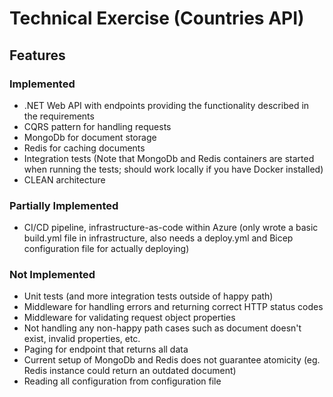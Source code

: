 # Technical Exercise (Countries API)
## Features
### Implemented
- .NET Web API with endpoints providing the functionality described in the requirements
- CQRS pattern for handling requests
- MongoDb for document storage
- Redis for caching documents
- Integration tests (Note that MongoDb and Redis containers are started when running the tests; should work locally if you have Docker installed)
- CLEAN architecture
### Partially Implemented
- CI/CD pipeline, infrastructure-as-code within Azure (only wrote a basic build.yml file in infrastructure, also needs a deploy.yml and Bicep configuration file for actually deploying)
### Not Implemented
- Unit tests (and more integration tests outside of happy path)
- Middleware for handling errors and returning correct HTTP status codes
- Middleware for validating request object properties
- Not handling any non-happy path cases such as document doesn't exist, invalid properties, etc.
- Paging for endpoint that returns all data
- Current setup of MongoDb and Redis does not guarantee atomicity (eg. Redis instance could return an outdated document)
- Reading all configuration from configuration file
